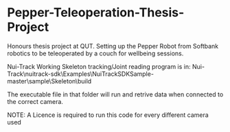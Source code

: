 # Pepper-Teleoperation-Thesis-Project
Honours thesis project at QUT. Setting up the Pepper Robot from Softbank robotics to be teleoperated by a couch for wellbeing sessions. 



Nui-Track Working Skeleton tracking/Joint reading program is in: Nui-Track\nuitrack-sdk\Examples\NuiTrackSDKSample-master\sample\Skeleton\build

  The executable file in that folder will run and retrive data when connected to the correct camera.
  
  NOTE: A Licence is required to run this code for every different camera used 

